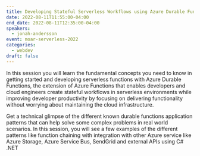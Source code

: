 ```yaml
---
title: Developing Stateful Serverless Workflows using Azure Durable Functions
date: 2022-08-11T11:55:00-04:00
end_date: 2022-08-11T12:35:00-04:00
speakers:
  - jonah-andersson
event: moar-serverless-2022
categories:
  - webdev
draft: false
---
```


In this session you will learn the fundamental concepts you need to know in getting started and developing serverless functions with Azure Durable Functions, the extension of Azure Functions that enables developers and cloud engineers create stateful workflows in serverless environments while improving developer productivity by focusing on delivering functionality without worrying about maintaining the cloud infrastructure.

Get a technical glimpse of the different known durable functions application patterns that can help solve some complex problems in real world scenarios. In this session, you will see a few examples of the different patterns like function chaining with integration with other Azure service like Azure Storage, Azure Service Bus, SendGrid and external APIs using C# .NET

